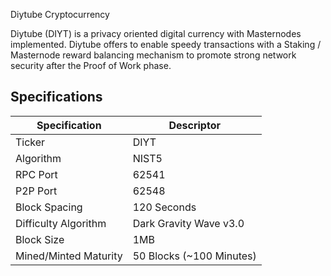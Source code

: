 Diytube Cryptocurrency


Diytube (DIYT) is a privacy oriented digital currency with Masternodes implemented.
Diytube offers to enable speedy transactions with a Staking / Masternode reward balancing mechanism to promote strong network security after the Proof of Work phase.



<a name="specifications"></a>
## Specifications

| Specification         | Descriptor                              |
|-----------------------|-----------------------------------------|
| Ticker                | DIYT                                     |
| Algorithm             | NIST5                                   |
| RPC Port              | 62541                                   |
| P2P Port              | 62548                                   |
| Block Spacing         | 120 Seconds                              |
| Difficulty Algorithm  | Dark Gravity Wave v3.0                  |
| Block Size            | 1MB                                     |
| Mined/Minted Maturity | 50 Blocks (~100 Minutes)                |
